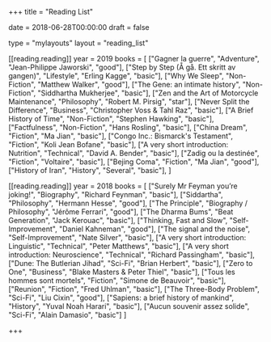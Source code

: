 +++
title = "Reading List"

date = 2018-06-28T00:00:00
draft = false

type = "mylayouts"
layout = "reading_list"

[[reading.reading]]
    year = 2019
    books = [
        ["Gagner la guerre", "Adventure", "Jean-Philippe Jaworski", "good"],
        ["Step by Step (Å gå. Ett skritt av gangen)", "Lifestyle", "Erling Kagge", "basic"],
        ["Why We Sleep", "Non-Fiction", "Matthew Walker", "good"],
        ["The Gene: an intimate history", "Non-Fiction", "Siddhartha Mukherjee", "basic"],
        ["Zen and the Art of Motorcycle Maintenance", "Philosophy", "Robert M. Pirsig", "star"],
        ["Never Split the Difference", "Business", "Christopher Voss & Tahl Raz", "basic"],
        ["A Brief History of Time", "Non-Fiction", "Stephen Hawking", "basic"],
        ["Factfulness", "Non-Fiction", "Hans Rosling", "basic"],
        ["China Dream", "Fiction", "Ma Jian", "basic"],
        ["Congo Inc.: Bismarck's Testament", "Fiction", "Koli Jean Bofane", "basic"],
        ["A very short introduction: Nutrition", "Technical", "David A. Bender", "basic"],
        ["Zadig ou la destinée", "Fiction", "Voltaire", "basic"],
        ["Bejing Coma", "Fiction", "Ma Jian", "good"],
        ["History of Iran", "History", "Several", "basic"],
    ]

[[reading.reading]]
    year = 2018
    books = [
        ["Surely Mr Feyman you’re joking!", "Biography", "Richard Feynman", "basic"],
        ["Siddartha", "Philosophy", "Hermann Hesse", "good"],
        ["The Principle", "Biography / Philosophy", "Jérôme Ferrari", "good"],
        ["The Dharma Bums", "Beat Generation", "Jack Kerouac", "basic"],
        ["Thinking, Fast and Slow", "Self-Improvement", "Daniel Kahneman", "good"],
        ["The signal and the noise", "Self-Improvement", "Nate Silver", "basic"],
        ["A very short introduction: Linguistic", "Technical", "Peter Matthews", "basic"],
        ["A very short introduction: Neuroscience", "Technical", "Richard Passingham", "basic"],
        ["Dune: The Butlerian Jihad", "Sci-Fi", "Brian Herbert", "basic"],
        ["Zero to One", "Business", "Blake Masters & Peter Thiel", "basic"],
        ["Tous les hommes sont mortels", "Fiction", "Simone de Beauvoir", "basic"],
        ["Reunion", "Fiction", "Fred Uhlman", "basic"],
        ["The Three-Body Problem", "Sci-Fi", "Liu Cixin", "good"],
        ["Sapiens: a brief history of mankind", "History", "Yuval Noah Harari", "basic"],
        ["Aucun souvenir assez solide", "Sci-Fi", "Alain Damasio", "basic"]
    ]



+++

